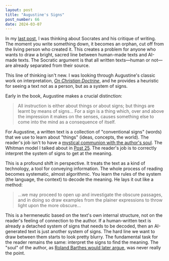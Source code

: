 ```yaml
---
layout: post
title: "Augustine's Signs"
post_number: 66
date: 2024-03-07
---
```


In my [last post](/post-65), I was thinking about Socrates and his critique of writing. The moment you write something down, it becomes an orphan, cut off from the living person who created it. This creates a problem for anyone who wants to draw a bright, sacred line between human-made texts and AI-made texts. The Socratic argument is that all written texts—human or not—are already separated from their source.

This line of thinking isn't new. I was looking through Augustine's classic work on interpretation, [*On Christian Doctrine*](https://www.ntslibrary.com/PDF%20Books/Augustine%20doctrine.pdf), and he provides a heuristic for seeing a text not as a person, but as a system of signs.

Early in the book, Augustine makes a crucial distinction:

> All instruction is either about things or about signs; but things are learnt by means of signs... For a sign is a thing which, over and above the impression it makes on the senses, causes something else to come into the mind as a consequence of itself.

For Augustine, a written text is a collection of "conventional signs" (words) that we use to learn about "things" (ideas, concepts, the world). The reader's job isn't to have a [mystical communion with the author's soul](/romantic-kit-hermeneutics). The Whitman model I talked about in [Post 25](/post-25). The reader's job is to correctly interpret the system of signs to get at the meaning.

This is a profound shift in perspective. It treats the text as a kind of technology, a tool for conveying information. The whole process of reading becomes systematic, almost algorithmic. You learn the rules of the system (the language, the context) to decode the meaning. He lays it out like a method:

> ...we may proceed to open up and investigate the obscure passages, and in doing so draw examples from the plainer expressions to throw light upon the more obscure...

This is a hermeneutic based on the text's own internal structure, not on the reader's feeling of connection to the author. If a human-written text is already a detached system of signs that needs to be decoded, then an AI-generated text is just another system of signs. The hard line we want to draw between them starts to look pretty blurry. The fundamental task for the reader remains the same: interpret the signs to find the meaning. The "soul" of the author, as [Roland Barthes would later argue](/ai-kit-death-author), was never really the point.